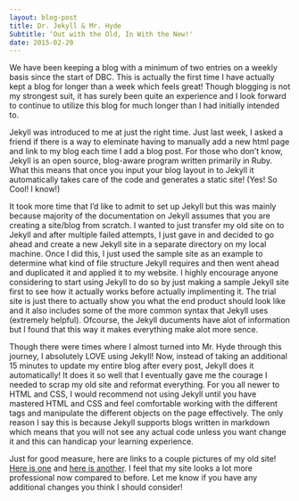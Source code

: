 ```yaml
---
layout: blog-post
title: Dr. Jekyll & Mr. Hyde
Subtitle: ‘Out with the Old, In With the New!'
date: 2015-02-20
---
```


We have been keeping a blog with a minimum of two entries on a weekly basis since the start of DBC. This is actually the first time I have actually kept a blog for longer than a week which feels great! Though blogging is not my strongest suit, it has surely been quite an experience and I look forward to continue to utilize this blog for much longer than I had initially intended to.

Jekyll was introduced to me at just the right time. Just last week, I asked a friend if there is a way to eleminate having to manually add a new html page and link to my blog each time I add a blog post. For those who don’t know, Jekyll is an open source, blog-aware program written primarily in Ruby. What this means that once you input your blog layout in to Jekyll it automatically takes care of the code and generates a static site! (Yes! So Cool! I know!)

It took more time that I’d like to admit to set up Jekyll but this was mainly because majority of the documentation on Jekyll assumes that you are creating a site/blog from scratch. I wanted to just transfer my old site on to Jekyll and after multiple failed attempts, I just gave in and decided to go ahead and create a new Jekyll site in a separate directory on my local machine. Once I did this, I just used the sample site as an example to determine what kind of file structure Jekyll requires and then went ahead and duplicated it and applied it to my website. I highly encourage anyone considering to start using Jekyll to do so by just making a sample Jekyll site first to see how it actually works before actually implimenting it. The trial site is just there to actually show you what the end product should look like and it also includes some of the more common syntax that Jekyll uses (extremely helpful). Ofcourse, the Jekyll ducuments have alot of information but I found that this way it makes everything make alot more sence.

Though there were times where I almost turned into Mr. Hyde through this journey, I absolutely LOVE using Jekyll! Now, instead of taking an additional 15 minutes to update my entire blog after every post, Jekyll does it automatically! It does it so well that I eventually gave me the courage I needed to scrap my old site and reformat everything. For you all newer to HTML and CSS, I would recommend not using Jekyll until you have mastered HTML and CSS and feel comfortable working with the different tags and manipulate the different objects on the page effectively. The only reason I say this is because Jekyll supports blogs written in markdown which means that you will not see any actual code unless you want change it and this can handicap your learning experience.

Just for good measure, here are links to a couple pictures of my old site! [Here is one](/imgs/old-site.png) and [here is another](/imgs/old-site1.png). I feel that my site looks a lot more professional now compared to before. Let me know if you have any additional changes you think I should consider!



